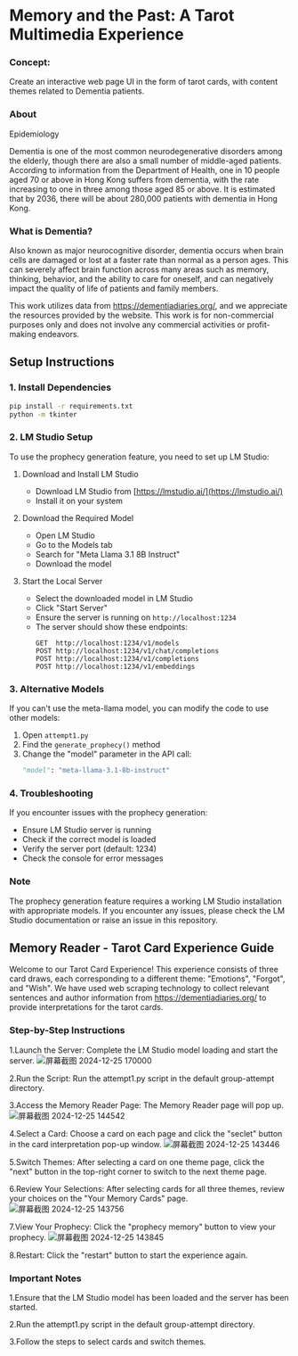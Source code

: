 #  Memory and the Past: A Tarot Multimedia Experience

### Concept:

Create an interactive web page UI in the form of tarot cards, with content themes related to Dementia patients.

### About

Epidemiology

Dementia is one of the most common neurodegenerative disorders among the elderly, though there are also a small number of middle-aged patients. According to information from the Department of Health, one in 10 people aged 70 or above in Hong Kong suffers from dementia, with the rate increasing to one in three among those aged 85 or above. It is estimated that by 2036, there will be about 280,000 patients with dementia in Hong Kong.

### What is Dementia?

Also known as major neurocognitive disorder, dementia occurs when brain cells are damaged or lost at a faster rate than normal as a person ages. This can severely affect brain function across many areas such as memory, thinking, behavior, and the ability to care for oneself, and can negatively impact the quality of life of patients and family members.

This work utilizes data from https://dementiadiaries.org/, and we appreciate the resources provided by the website. This work is for non-commercial purposes only and does not involve any commercial activities or profit-making endeavors.


## Setup Instructions

### 1. Install Dependencies

```bash
pip install -r requirements.txt
python -m tkinter
``` 

### 2. LM Studio Setup
To use the prophecy generation feature, you need to set up LM Studio:

1. Download and Install LM Studio
   - Download LM Studio from [https://lmstudio.ai/](https://lmstudio.ai/)
   - Install it on your system

2. Download the Required Model
   - Open LM Studio
   - Go to the Models tab
   - Search for "Meta Llama 3.1 8B Instruct"
   - Download the model

3. Start the Local Server
   - Select the downloaded model in LM Studio
   - Click "Start Server"
   - Ensure the server is running on `http://localhost:1234`
   - The server should show these endpoints:
     ```
     GET  http://localhost:1234/v1/models
     POST http://localhost:1234/v1/chat/completions
     POST http://localhost:1234/v1/completions
     POST http://localhost:1234/v1/embeddings
     ```

### 3. Alternative Models
If you can't use the meta-llama model, you can modify the code to use other models:
1. Open `attempt1.py`
2. Find the `generate_prophecy()` method
3. Change the "model" parameter in the API call:
   ```python
   "model": "meta-llama-3.1-8b-instruct"
   ```


### 4. Troubleshooting
If you encounter issues with the prophecy generation:
- Ensure LM Studio server is running
- Check if the correct model is loaded
- Verify the server port (default: 1234)
- Check the console for error messages

### Note
The prophecy generation feature requires a working LM Studio installation with appropriate models. If you encounter any issues, please check the LM Studio documentation or raise an issue in this repository.





## Memory Reader - Tarot Card Experience Guide

Welcome to our Tarot Card Experience! This experience consists of three card draws, each corresponding to a different theme: "Emotions", "Forgot", and "Wish". We have used web scraping technology to collect relevant sentences and author information from https://dementiadiaries.org/ to provide interpretations for the tarot cards.

### Step-by-Step Instructions

1.Launch the Server: Complete the LM Studio model loading and start the server.
![屏幕截图 2024-12-25 170000](https://github.com/user-attachments/assets/93d2bebd-6569-4f0a-bb4f-4a9f09c47d8e)


2.Run the Script: Run the attempt1.py script in the default group-attempt directory.


3.Access the Memory Reader Page: The Memory Reader page will pop up.
![屏幕截图 2024-12-25 144542](https://github.com/user-attachments/assets/eaa7eb02-ddce-48ad-b17e-4e32e0c08d4a)


4.Select a Card: Choose a card on each page and click the "seclet" button in the card interpretation pop-up window.
![屏幕截图 2024-12-25 143446](https://github.com/user-attachments/assets/4c0456e8-0d5c-423e-bd87-7a802dff4347)



5.Switch Themes: After selecting a card on one theme page, click the "next" button in the top-right corner to switch to the next theme page.


6.Review Your Selections: After selecting cards for all three themes, review your choices on the "Your Memory Cards" page.
![屏幕截图 2024-12-25 143756](https://github.com/user-attachments/assets/8494bb1f-3bae-4e83-883d-e95aaece2d85)



7.View Your Prophecy: Click the "prophecy memory" button to view your prophecy.
![屏幕截图 2024-12-25 143845](https://github.com/user-attachments/assets/08ddea71-1c58-49ec-82e3-5c7060c64306)



8.Restart: Click the "restart" button to start the experience again.



### Important Notes


1.Ensure that the LM Studio model has been loaded and the server has been started.

2.Run the attempt1.py script in the default group-attempt directory.

3.Follow the steps to select cards and switch themes.

